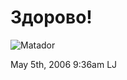 # Здорово!

![Matador](http://pics.livejournal.com/drugoi/pic/002dbpwh.jpg)

<span id="timestamp"> May 5th, 2006 9:36am </span> <span
class="tag">LJ</span>
